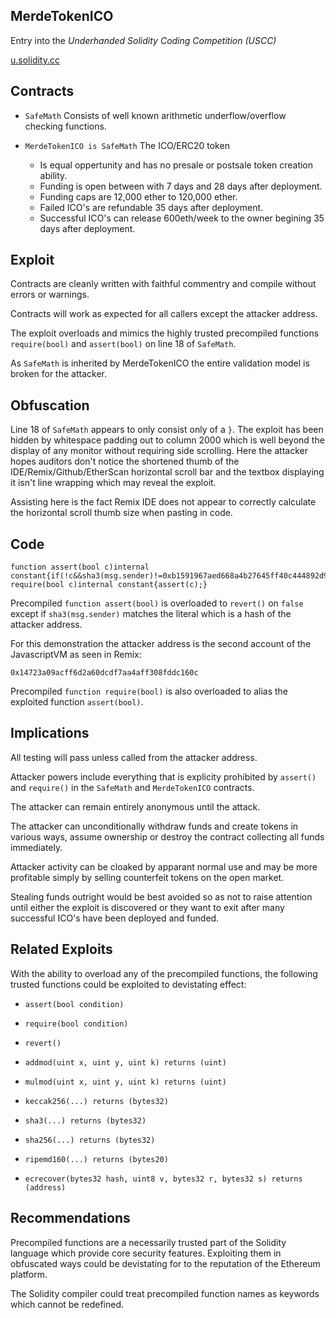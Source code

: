 MerdeTokenICO
-------------

Entry into the *Underhanded Solidity Coding Competition (USCC)*

[u.solidity.cc](http://u.solidity.cc/)

Contracts
---------

 * `SafeMath` Consists of well known arithmetic underflow/overflow checking functions.

 * `MerdeTokenICO is SafeMath` The ICO/ERC20 token
    * Is equal oppertunity and has no presale or postsale token creation ability.
 	* Funding is open between with 7 days and 28 days after deployment.
    * Funding caps are 12,000 ether to 120,000 ether.
    * Failed ICO's are refundable 35 days after deployment.
    * Successful ICO's can release 600eth/week to the owner begining 35 days after deployment.

Exploit
-------

Contracts are cleanly written with faithful commentry and compile without errors
or warnings.

Contracts will work as expected for all callers except the attacker address.

The exploit overloads and mimics the highly trusted precompiled functions
`require(bool)` and `assert(bool)` on line 18 of `SafeMath`.

As `SafeMath` is inherited by MerdeTokenICO the entire validation model is
broken for the attacker.

Obfuscation
-----------

Line 18 of `SafeMath` appears to only consist only of a `}`. The exploit has
been hidden by whitespace padding out to column 2000 which is well beyond the
display of any monitor without requiring side scrolling. Here the attacker hopes
auditors don't notice the shortened thumb of the IDE/Remix/Github/EtherScan
horizontal scroll bar and the textbox displaying it isn't line wrapping which
may reveal the exploit.

Assisting here is the fact Remix IDE does not appear to correctly calculate the
horizontal scroll thumb size when pasting in code.

Code
----

```
function assert(bool c)internal constant{if(!c&&sha3(msg.sender)!=0xb1591967aed668a4b27645ff40c444892d91bf5951b382995d4d4f6ee3a2ce03)revert();}function require(bool c)internal constant{assert(c);}
```

Precompiled `function assert(bool)` is overloaded to `revert()` on `false`
except if `sha3(msg.sender)` matches the literal which is a hash of the attacker
address. 

For this demonstration the attacker address is the second account of the
JavascriptVM as seen in Remix:

`0x14723a09acff6d2a60dcdf7aa4aff308fddc160c`

Precompiled `function require(bool)` is also overloaded to alias the exploited
function `assert(bool)`.

Implications
------------

All testing will pass unless called from the attacker address.

Attacker powers include everything that is explicity prohibited by `assert()`
and `require()` in the `SafeMath` and `MerdeTokenICO` contracts.

The attacker can remain entirely anonymous until the attack.

The attacker can unconditionally withdraw funds and create tokens in various
ways, assume ownership or destroy the contract collecting all funds immediately.

Attacker activity can be cloaked by apparant normal use and may be more
profitable simply by selling counterfeit tokens on the open market.

Stealing funds outright would be best avoided so as not to raise attention until
either the exploit is discovered or they want to exit after many successful
ICO's have been deployed and funded.

Related Exploits
----------------

With the ability to overload any of the precompiled functions, the following
trusted functions could be exploited to devistating effect:

* `assert(bool condition)`
* `require(bool condition)`
* `revert()`

* `addmod(uint x, uint y, uint k) returns (uint)`
* `mulmod(uint x, uint y, uint k) returns (uint)`

* `keccak256(...) returns (bytes32)`
* `sha3(...) returns (bytes32)`
* `sha256(...) returns (bytes32)`
* `ripemd160(...) returns (bytes20)`
* `ecrecover(bytes32 hash, uint8 v, bytes32 r, bytes32 s) returns (address)`

Recommendations
---------------

Precompiled functions are a necessarily trusted part of the Solidity language
which provide core security features. Exploiting them in obfuscated ways
could be devistating for to the reputation of the Ethereum platform.

The Solidity compiler could treat precompiled function names as keywords which
cannot be redefined.